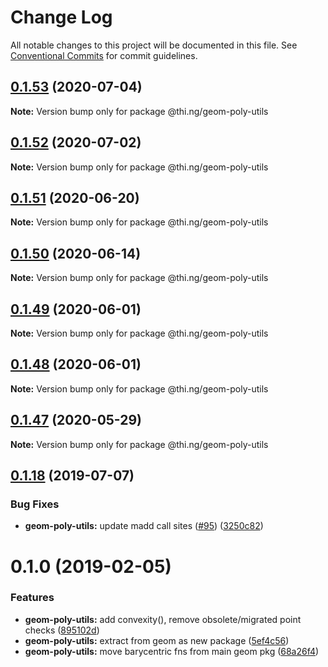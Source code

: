 # Change Log

All notable changes to this project will be documented in this file.
See [Conventional Commits](https://conventionalcommits.org) for commit guidelines.

## [0.1.53](https://github.com/thi-ng/umbrella/compare/@thi.ng/geom-poly-utils@0.1.52...@thi.ng/geom-poly-utils@0.1.53) (2020-07-04)

**Note:** Version bump only for package @thi.ng/geom-poly-utils





## [0.1.52](https://github.com/thi-ng/umbrella/compare/@thi.ng/geom-poly-utils@0.1.51...@thi.ng/geom-poly-utils@0.1.52) (2020-07-02)

**Note:** Version bump only for package @thi.ng/geom-poly-utils





## [0.1.51](https://github.com/thi-ng/umbrella/compare/@thi.ng/geom-poly-utils@0.1.50...@thi.ng/geom-poly-utils@0.1.51) (2020-06-20)

**Note:** Version bump only for package @thi.ng/geom-poly-utils





## [0.1.50](https://github.com/thi-ng/umbrella/compare/@thi.ng/geom-poly-utils@0.1.49...@thi.ng/geom-poly-utils@0.1.50) (2020-06-14)

**Note:** Version bump only for package @thi.ng/geom-poly-utils





## [0.1.49](https://github.com/thi-ng/umbrella/compare/@thi.ng/geom-poly-utils@0.1.48...@thi.ng/geom-poly-utils@0.1.49) (2020-06-01)

**Note:** Version bump only for package @thi.ng/geom-poly-utils





## [0.1.48](https://github.com/thi-ng/umbrella/compare/@thi.ng/geom-poly-utils@0.1.47...@thi.ng/geom-poly-utils@0.1.48) (2020-06-01)

**Note:** Version bump only for package @thi.ng/geom-poly-utils





## [0.1.47](https://github.com/thi-ng/umbrella/compare/@thi.ng/geom-poly-utils@0.1.46...@thi.ng/geom-poly-utils@0.1.47) (2020-05-29)

**Note:** Version bump only for package @thi.ng/geom-poly-utils





## [0.1.18](https://github.com/thi-ng/umbrella/compare/@thi.ng/geom-poly-utils@0.1.17...@thi.ng/geom-poly-utils@0.1.18) (2019-07-07)

### Bug Fixes

* **geom-poly-utils:** update madd call sites ([#95](https://github.com/thi-ng/umbrella/issues/95)) ([3250c82](https://github.com/thi-ng/umbrella/commit/3250c82))

# 0.1.0 (2019-02-05)

### Features

* **geom-poly-utils:** add convexity(), remove obsolete/migrated point checks ([895102d](https://github.com/thi-ng/umbrella/commit/895102d))
* **geom-poly-utils:** extract from geom as new package ([5ef4c56](https://github.com/thi-ng/umbrella/commit/5ef4c56))
* **geom-poly-utils:** move barycentric fns from main geom pkg ([68a26f4](https://github.com/thi-ng/umbrella/commit/68a26f4))
